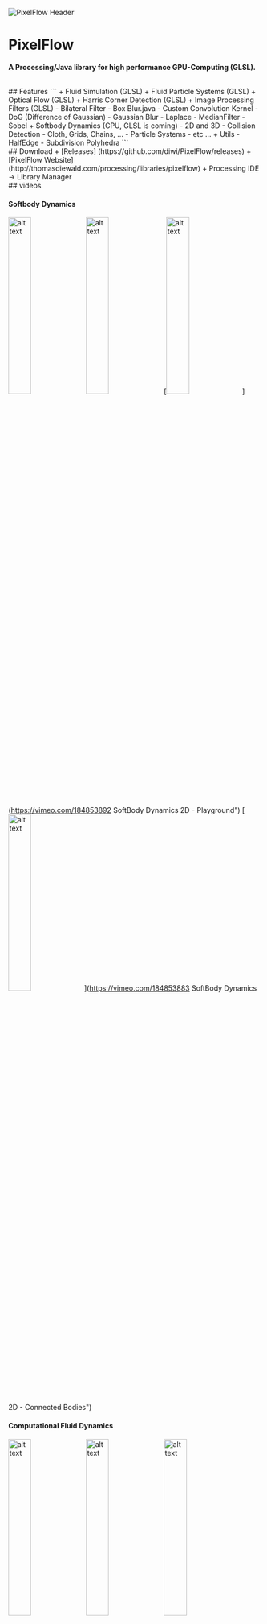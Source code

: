 ![PixelFlow Header](http://thomasdiewald.com/processing/libraries/pixelflow/PixelFlow_header.jpg)

# PixelFlow
**A Processing/Java library for high performance GPU-Computing (GLSL).**


<br>
## Features
```
+ Fluid Simulation (GLSL)
+ Fluid Particle Systems (GLSL)
+ Optical Flow  (GLSL)
+ Harris Corner Detection  (GLSL)
+ Image Processing Filters (GLSL)
	- Bilateral Filter
	- Box Blur.java
	- Custom Convolution Kernel
	- DoG (Difference of Gaussian)
	- Gaussian Blur
	- Laplace
	- MedianFilter
	- Sobel
+ Softbody Dynamics (CPU, GLSL is coming)
  - 2D and 3D
  - Collision Detection
  - Cloth, Grids, Chains, ...
  - Particle Systems
  - etc ...
+ Utils
  - HalfEdge
  - Subdivision Polyhedra
```    


<br>
## Download
+ [Releases] (https://github.com/diwi/PixelFlow/releases)
+ [PixelFlow Website] (http://thomasdiewald.com/processing/libraries/pixelflow)
+ Processing IDE -> Library Manager
 

<br>
## videos


#### Softbody Dynamics
[<img src="https://vimeo.com/184854758/og_image_watermark/59441739" alt="alt text" width="30%">](https://vimeo.com/184854758 "SoftBody Dynamics 3D - Playground, Cloth Simulation")
[<img src="https://vimeo.com/184854746/og_image_watermark/594416647" alt="alt text" width="30%">](https://vimeo.com/184854746 "SoftBody Dynamics 3D - Cloth Simulation")
[<img src="https://vimeo.com/184853892/og_image_watermark/594415861" alt="alt text" width="30%">](https://vimeo.com/184853892 SoftBody Dynamics 2D - Playground")
[<img src="https://vimeo.com/184853892/og_image_watermark/594415861" alt="alt text" width="30%">](https://vimeo.com/184853883 SoftBody Dynamics 2D - Connected Bodies")

#### Computational Fluid Dynamics
[<img src="https://vimeo.com/184850259/og_image_watermark/594412638" alt="alt text" width="30%">](https://vimeo.com/184850259 "WindTunnel")
[<img src="https://vimeo.com/184850254/og_image_watermark/594412429" alt="alt text" width="30%">](https://vimeo.com/184850254 "StreamLines")
[<img src="https://vimeo.com/184849960/og_image_watermark/594410553" alt="alt text" width="30%">](https://vimeo.com/184849960 "Verlet Particle Collision System")
[<img src="https://vimeo.com/184849959/og_image_watermark/594412244" alt="alt text" width="30%">](https://vimeo.com/184849959 "Fluid Particles")
[<img src="https://vimeo.com/184849892/og_image_watermark/594411994" alt="alt text" width="30%">](https://vimeo.com/184849892 "Liquid Painting - M.C. Escher")
[<img src="https://vimeo.com/184849880/og_image_watermark/594411757" alt="alt text" width="30%">](https://vimeo.com/184849880 "Liquid Text")

More Videos on [Vimeo](https://vimeo.com/user56436843).

<br>
## Getting Started


```java

// FLUID SIMULATION EXAMPLE

import com.thomasdiewald.pixelflow.java.Fluid;
import com.thomasdiewald.pixelflow.java.PixelFlow;

// fluid simulation
Fluid fluid;

// render targets
PGraphics2D pg_fluid;


public void setup() {
  size(800, 800, P2D);
  
  // library context
  PixelFlow context = new PixelFlow(this);

  // fluid simulation
  fluid = new Fluid(context, width, height, 1);
  
  // set some fluid paramaters
  fluid.param.dissipation_velocity = 0.70f;
  fluid.param.dissipation_density  = 0.99f;

  // adding data to the fluid simulation
  fluid.addCallback_FluiData(new Fluid.FluidData() {
    public void update(Fluid fluid) {
      if (mousePressed) {
        float px     = mouseX;
        float py     = height-mouseY;
        float vx     = (mouseX - pmouseX) * +15;
        float vy     = (mouseY - pmouseY) * -15;
        fluid.addVelocity(px, py, 14, vx, vy);
        fluid.addDensity (px, py, 20, 0.0f, 0.4f, 1.0f, 1.0f);
        fluid.addDensity (px, py, 8, 1.0f, 1.0f, 1.0f, 1.0f);
      }
    }
  });

  // render-target
  pg_fluid = (PGraphics2D) createGraphics(width, height, P2D);

  frameRate(60);
}


public void draw() {    
  // update simulation
  fluid.update();

  // clear render target
  pg_fluid.beginDraw();
  pg_fluid.background(0);
  pg_fluid.endDraw();

  // render
  fluid.renderFluidTextures(pg_fluid, 0);

  // display
  image(pg_fluid, 0, 0);
}
```
<img src="https://github.com/diwi/PixelFlow/blob/master/examples/Fluid_GetStarted/out/GetStarted.jpg" alt="result" width="50%">

<br>
## Platforms
Windows, Linux, MacOSX


<br>
## Processing Version
- [Processing 3.2.1] (https://processing.org/download/?processing)


<br>
## Installation, Processing IDE
- Install via the Library Manager
- Or manually. Unzip and put the extracted PixelFlow folder into the libraries folder of your Processing sketches. Reference and examples are included in the PixelFlow folder. 



<br>
## Dependencies, to run the examples

 - **processing-video-library, by Andres Colubri**<br>
   https://processing.org/reference/libraries/video/index.html
   
 - **ControlP5, by Andreas Schlegel**<br>
   http://www.sojamo.de/libraries/controlP5
   
 - **PeasyCam, by Jonathan Feinberg**<br>
   http://mrfeinberg.com/peasycam


